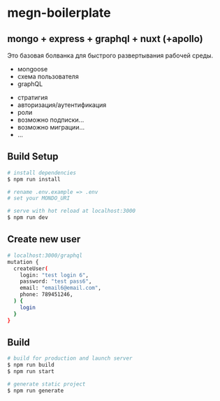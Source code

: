 # megn-boilerplate

## mongo + express + graphql + nuxt (+apollo)

Это базовая болванка для быстрого развертывания рабочей среды.

+ мongoose
+ схема пользователя
+ graphQL
- стратигия
- авторизация/аутентификация
- роли
- возможно подписки...
- возможно миграции...
- ...

## Build Setup
``` bash
# install dependencies
$ npm run install

# rename .env.example => .env
# set your MONDO_URI

# serve with hot reload at localhost:3000
$ npm run dev
```

## Сreate new user
``` bash
# localhost:3000/graphql
mutation {
  createUser(
    login: "test login 6",
    password: "test pass6",
    email: "email6@email.com",
    phone: 789451246,
  ) {
    login
  }
}
```

## Build
``` bash
# build for production and launch server
$ npm run build
$ npm run start

# generate static project
$ npm run generate
```
